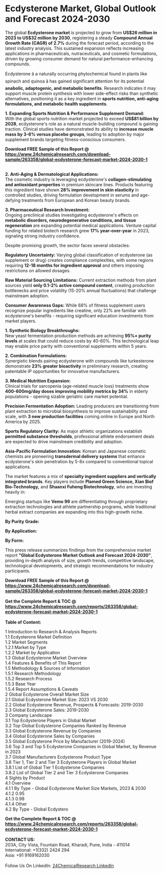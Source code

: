 <h1>Ecdysterone Market, Global Outlook and Forecast 2024-2030</h1><p>The global <strong>Ecdysterone market</strong> is projected to grow from <strong>US$26 million in 2023 to US$32 million by 2030</strong>, registering a steady <strong>Compound Annual Growth Rate (CAGR) of 2.7%</strong> during the forecast period, according to the latest industry analysis. This sustained expansion reflects increasing applications in pharmaceuticals, nutraceuticals, and cosmetic formulations, driven by growing consumer demand for natural performance-enhancing compounds.</p><p>Ecdysterone â a naturally occurring phytochemical found in plants like spinach and quinoa â has gained significant attention for its potential <strong>anabolic, adaptogenic, and metabolic benefits</strong>. Research indicates it may support muscle protein synthesis with lower side-effect risks than synthetic alternatives, positioning it as a key ingredient in <strong>sports nutrition, anti-aging formulations, and metabolic health supplements</strong>.</p><p><strong>1. Expanding Sports Nutrition &amp; Performance Supplement Demand:</strong><br>
With the global sports nutrition market projected to exceed <strong>US$81 billion by 2028</strong>, ecdysterone's role as a natural muscle-building compound is gaining traction. Clinical studies have demonstrated its ability to <strong>increase muscle mass by 3-6% versus placebo groups</strong>, leading to adoption by major supplement brands targeting fitness-conscious consumers.</p><div><b>Download FREE Sample of this Report @ 
            <a href="https://www.24chemicalresearch.com/download-sample/263358/global-ecdysterone-forecast-market-2024-2030-1">
            https://www.24chemicalresearch.com/download-sample/263358/global-ecdysterone-forecast-market-2024-2030-1</a></b></div><br><p><strong>2. Anti-Aging &amp; Dermatological Applications:</strong><br>
The cosmetic industry is leveraging ecdysterone's <strong>collagen-stimulating and antioxidant properties</strong> in premium skincare lines. Products featuring this ingredient have shown <strong>28% improvement in skin elasticity</strong> in controlled studies, driving formulation development in serums and age-defying treatments from European and Korean beauty brands.</p><p><strong>3. Pharmaceutical Research Investment:</strong><br>
Ongoing preclinical studies investigating ecdysterone's effects on <strong>metabolic disorders, neurodegenerative conditions, and tissue regeneration</strong> are expanding potential medical applications. Venture capital funding for related biotech research grew <strong>17% year-over-year</strong> in 2023, signaling strong industry confidence.</p><p>Despite promising growth, the sector faces several obstacles:</p><p><strong>Regulatory Uncertainty:</strong> Varying global classification of ecdysterone (as supplement or drug) creates compliance complexities, with some regions requiring <strong>12-18 months for ingredient approval</strong> and others imposing restrictions on allowed dosages.</p><p><strong>Raw Material Sourcing Limitations:</strong> Current extraction methods from plant sources yield <strong>only 0.1-2% active compound content</strong>, creating production bottlenecks and price volatility (15-20% annual fluctuations) that challenge mainstream adoption.</p><p><strong>Consumer Awareness Gaps:</strong> While 68% of fitness supplement users recognize popular ingredients like creatine, only 22% are familiar with ecdysterone's benefits - requiring significant education investments from market players.</p><p><strong>1. Synthetic Biology Breakthroughs:</strong><br>
New yeast fermentation production methods are achieving <strong>95%+ purity levels</strong> at scales that could reduce costs by 40-60%. This technological leap may enable price parity with conventional supplements within 5 years.</p><p><strong>2. Combination Formulations:</strong><br>
Synergistic blends pairing ecdysterone with compounds like turkesterone demonstrate <strong>23% greater bioactivity</strong> in preliminary research, creating patentable IP opportunities for innovative manufacturers.</p><p><strong>3. Medical Nutrition Expansion:</strong><br>
Clinical trials for sarcopenia (age-related muscle loss) treatments show <strong>400-600mg/day doses improving mobility metrics by 34%</strong> in elderly populations - opening sizable geriatric care market potential.</p><p><strong>Precision Fermentation Adoption:</strong> Leading producers are transitioning from plant extraction to microbial biosynthesis to improve sustainability and scale, with <strong>3 new production facilities</strong> coming online in Europe and North America by 2025.</p><p><strong>Sports Regulatory Clarity:</strong> As major athletic organizations establish <strong>permitted substance thresholds</strong>, professional athlete endorsement deals are expected to drive mainstream credibility and adoption.</p><p><strong>Asia-Pacific Formulation Innovation:</strong> Korean and Japanese cosmetic chemists are pioneering <strong>transdermal delivery systems</strong> that enhance ecdysterone's skin penetration by 5-8x compared to conventional topical applications.</p><p>The market features a mix of <strong>specialty ingredient suppliers and vertically integrated brands</strong>. Key players include <strong>Plamed Green Science, Xian Biof Bio-Technology,</strong> and <strong>Shaanxi Fuheng Biotechnology</strong>, who are investing heavily in:</p><p>Emerging startups like <strong>Vemo 99</strong> are differentiating through proprietary extraction technologies and athlete partnership programs, while traditional herbal extract companies are expanding into this high-growth niche.</p><p><strong>By Purity Grade:</strong></p><p><strong>By Application:</strong></p><p><strong>By Form:</strong></p><p>This press release summarizes findings from the comprehensive market report <strong>"Global Ecdysterone Market Outlook and Forecast 2024-2030"</strong>, providing in-depth analysis of size, growth trends, competitive landscape, technological developments, and strategic recommendations for industry participants.</p><div><b>Download FREE Sample of this Report @ 
            <a href="https://www.24chemicalresearch.com/download-sample/263358/global-ecdysterone-forecast-market-2024-2030-1">
            https://www.24chemicalresearch.com/download-sample/263358/global-ecdysterone-forecast-market-2024-2030-1</a></b></div><br><div><b>Get the Complete Report & TOC @ 
            <a href="https://www.24chemicalresearch.com/reports/263358/global-ecdysterone-forecast-market-2024-2030-1">
            https://www.24chemicalresearch.com/reports/263358/global-ecdysterone-forecast-market-2024-2030-1</a></b></div><br>
            <b>Table of Content:</b><p>1 Introduction to Research & Analysis Reports<br />
    1.1 Ecdysterone Market Definition<br />
    1.2 Market Segments<br />
        1.2.1 Market by Type<br />
        1.2.2 Market by Application<br />
    1.3 Global Ecdysterone Market Overview<br />
    1.4 Features & Benefits of This Report<br />
    1.5 Methodology & Sources of Information<br />
        1.5.1 Research Methodology<br />
        1.5.2 Research Process<br />
        1.5.3 Base Year<br />
        1.5.4 Report Assumptions & Caveats<br />
2 Global Ecdysterone Overall Market Size<br />
    2.1 Global Ecdysterone Market Size: 2023 VS 2030<br />
    2.2 Global Ecdysterone Revenue, Prospects & Forecasts: 2019-2030<br />
    2.3 Global Ecdysterone Sales: 2019-2030<br />
3 Company Landscape<br />
    3.1 Top Ecdysterone Players in Global Market<br />
    3.2 Top Global Ecdysterone Companies Ranked by Revenue<br />
    3.3 Global Ecdysterone Revenue by Companies<br />
    3.4 Global Ecdysterone Sales by Companies<br />
    3.5 Global Ecdysterone Price by Manufacturer (2019-2024)<br />
    3.6 Top 3 and Top 5 Ecdysterone Companies in Global Market, by Revenue in 2023<br />
    3.7 Global Manufacturers Ecdysterone Product Type<br />
    3.8 Tier 1, Tier 2 and Tier 3 Ecdysterone Players in Global Market<br />
        3.8.1 List of Global Tier 1 Ecdysterone Companies<br />
        3.8.2 List of Global Tier 2 and Tier 3 Ecdysterone Companies<br />
4 Sights by Product<br />
    4.1 Overview<br />
        4.1.1 By Type - Global Ecdysterone Market Size Markets, 2023 & 2030<br />
        4.1.2 0.95<br />
        4.1.3 0.98<br />
        4.1.4 Other<br />
    4.2 By Type - Global Ecdystero</p><div><b>Get the Complete Report & TOC @ 
            <a href="https://www.24chemicalresearch.com/reports/263358/global-ecdysterone-forecast-market-2024-2030-1">
            https://www.24chemicalresearch.com/reports/263358/global-ecdysterone-forecast-market-2024-2030-1</a></b></div><br><b>CONTACT US:</b><br>
            203A, City Vista, Fountain Road, Kharadi, Pune, India - 411014<br>
            International: +1(332) 2424 294<br>
            Asia: +91 9169162030 <br><br>
            Follow Us On LinkedIn: <a href="https://www.linkedin.com/company/24chemicalresearch/">24ChemicalResearch LinkedIn</a>